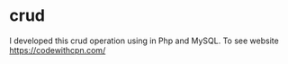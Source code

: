 # crud
I developed this crud operation using in Php and MySQL. To see website https://codewithcpn.com/ 
